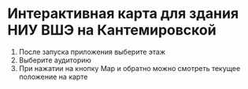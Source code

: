 # Интерактивная карта для здания НИУ ВШЭ на Кантемировской
1. После запуска приложения выберите этаж
2. Выберите аудиторию
3. При нажатии на кнопку Map и обратно можно смотреть текущее положение на карте
